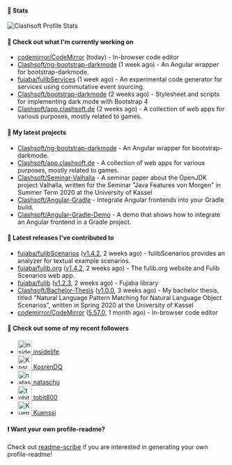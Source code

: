 #### 🔅 Stats

![Clashsoft Profile Stats](https://github-readme-stats.vercel.app/api?username=Clashsoft&show_icons=true&theme=dark&count_private=true&icon_color=0075ff)

#### 👷 Check out what I'm currently working on

- [codemirror/CodeMirror](https://github.com/codemirror/CodeMirror) (today) - In-browser code editor
- [Clashsoft/ng-bootstrap-darkmode](https://github.com/Clashsoft/ng-bootstrap-darkmode) (1 week ago) - An Angular wrapper for bootstrap-darkmode.
- [fujaba/fulibServices](https://github.com/fujaba/fulibServices) (1 week ago) - An experimental code generator for services using commutative event sourcing.
- [Clashsoft/bootstrap-darkmode](https://github.com/Clashsoft/bootstrap-darkmode) (2 weeks ago) - Stylesheet and scripts for implementing dark mode with Bootstrap 4
- [Clashsoft/app.clashsoft.de](https://github.com/Clashsoft/app.clashsoft.de) (2 weeks ago) - A collection of web apps for various purposes, mostly related to games.

#### 🌱 My latest projects

- [Clashsoft/ng-bootstrap-darkmode](https://github.com/Clashsoft/ng-bootstrap-darkmode) - An Angular wrapper for bootstrap-darkmode.
- [Clashsoft/app.clashsoft.de](https://github.com/Clashsoft/app.clashsoft.de) - A collection of web apps for various purposes, mostly related to games.
- [Clashsoft/Seminar-Valhalla](https://github.com/Clashsoft/Seminar-Valhalla) - A seminar paper about the OpenJDK project Valhalla, written for the Seminar &#34;Java Features von Morgen&#34; in Summer Term 2020 at the University of Kassel
- [Clashsoft/Angular-Gradle](https://github.com/Clashsoft/Angular-Gradle) - Integrate Angular frontends into your Gradle build.
- [Clashsoft/Angular-Gradle-Demo](https://github.com/Clashsoft/Angular-Gradle-Demo) - A demo that shows how to integrate an Angular frontend in a Gradle project.

#### 🔭 Latest releases I've contributed to

- [fujaba/fulibScenarios](https://github.com/fujaba/fulibScenarios) ([v1.4.2](https://github.com/fujaba/fulibScenarios/releases/tag/v1.4.2), 2 weeks ago) - fulibScenarios provides an analyzer for textual example scenarios. 
- [fujaba/fulib.org](https://github.com/fujaba/fulib.org) ([v1.4.2](https://github.com/fujaba/fulib.org/releases/tag/v1.4.2), 2 weeks ago) - The fulib.org website and Fulib Scenarios web app.
- [fujaba/fulib](https://github.com/fujaba/fulib) ([v1.2.3](https://github.com/fujaba/fulib/releases/tag/v1.2.3), 2 weeks ago) - Fujaba library
- [Clashsoft/Bachelor-Thesis](https://github.com/Clashsoft/Bachelor-Thesis) ([v1.0.0](https://github.com/Clashsoft/Bachelor-Thesis/releases/tag/v1.0.0), 3 weeks ago) - My bachelor thesis, titled &#34;Natural Language Pattern Matching for Natural Language Object Scenarios&#34;, written in Spring 2020 at the University of Kassel
- [codemirror/CodeMirror](https://github.com/codemirror/CodeMirror) ([5.57.0](https://github.com/codemirror/CodeMirror/releases/tag/5.57.0), 1 month ago) - In-browser code editor

#### 👯 Check out some of my recent followers

- [<img src="https://github.com/insidelife.png?size=128" alt="insidelife Profile Avatar" width="32"> insidelife](https://github.com/insidelife)
- [<img src="https://github.com/KosrenDQ.png?size=128" alt="KosrenDQ Profile Avatar" width="32"> KosrenDQ](https://github.com/KosrenDQ)
- [<img src="https://github.com/nataschu.png?size=128" alt="nataschu Profile Avatar" width="32"> nataschu](https://github.com/nataschu)
- [<img src="https://github.com/tobit800.png?size=128" alt="tobit800 Profile Avatar" width="32"> tobit800](https://github.com/tobit800)
- [<img src="https://github.com/Kuenssi.png?size=128" alt="Kuenssi Profile Avatar" width="32"> Kuenssi](https://github.com/Kuenssi)

#### ❗ Want your own profile-readme?
Check out [readme-scribe](https://github.com/muesli/readme-scribe) if you are interested in generating your own profile-readme!
